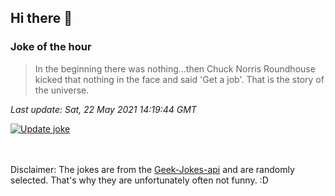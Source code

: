 ## Hi there 👋

### Joke of the hour
<!-- joke -->
>In the beginning there was nothing...then Chuck Norris Roundhouse kicked that nothing in the face and said 'Get a job'. That is the story of the universe.
<!-- /joke -->

*Last update: Sat, 22 May 2021 14:19:44 GMT*

[![Update joke](https://github.com/nclskfm/nclskfm/actions/workflows/joke.yml/badge.svg)](https://github.com/nclskfm/nclskfm/actions/workflows/joke.yml)

<br><br>
Disclaimer: The jokes are from the [Geek-Jokes-api](https://github.com/sameerkumar18/geek-joke-api) and are randomly selected. That's why they are unfortunately often not funny. :D
